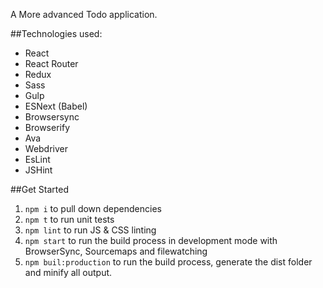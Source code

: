 
A More advanced Todo application.

##Technologies used:

* React
* React Router
* Redux
* Sass
* Gulp
* ESNext (Babel)
* Browsersync
* Browserify
* Ava
* Webdriver
* EsLint
* JSHint

##Get Started
1. `npm i` to pull down dependencies
2. `npm t` to run unit tests
3. `npm lint` to run JS & CSS linting
4. `npm start` to run the build process in development mode with BrowserSync, Sourcemaps and filewatching
5. `npm buil:production` to run the build process, generate the dist folder and minify all output.
